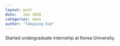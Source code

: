 ```yaml
---
layout: post
date:   Jan 2020
categories: news
author: "Takyoung Kim"
---
```


Started undergraduate internship at Korea University.